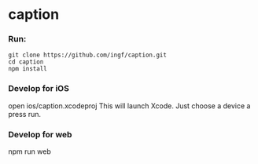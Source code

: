 # caption

### Run:
```
git clone https://github.com/ingf/caption.git
cd caption
npm install
```

### Develop for iOS

open ios/caption.xcodeproj
This will launch Xcode. Just choose a device a press run.

### Develop for web

npm run web